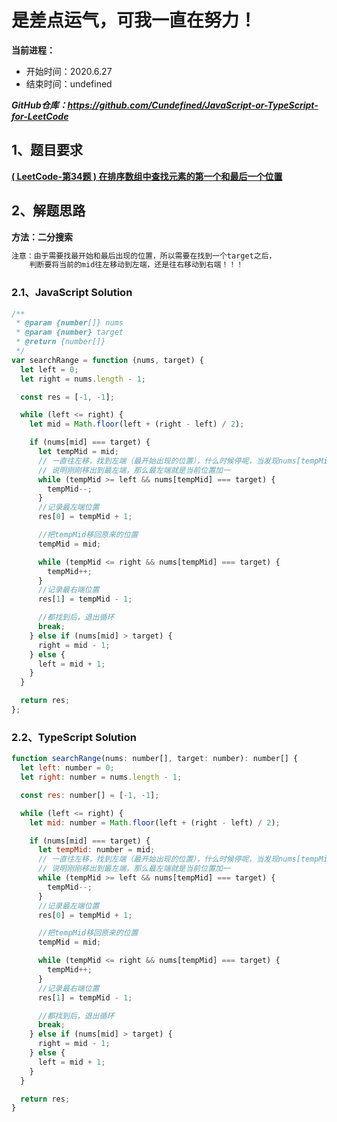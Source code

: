 ﻿# 是差点运气，可我一直在努力！
**当前进程：**

 - 开始时间：2020.6.27 
 - 结束时间：undefined

***GitHub仓库：https://github.com/Cundefined/JavaScript-or-TypeScript-for-LeetCode***



## 1、题目要求
[**( LeetCode-第34题 )  在排序数组中查找元素的第一个和最后一个位置**](https://leetcode-cn.com/problems/find-first-and-last-position-of-element-in-sorted-array/)
       




## 2、解题思路
**方法：二分搜索**
```javascript
注意：由于需要找最开始和最后出现的位置，所以需要在找到一个target之后，
    判断要将当前的mid往左移动到左端，还是往右移动到右端！！！
```


### 2.1、JavaScript Solution

```javascript
/**
 * @param {number[]} nums
 * @param {number} target
 * @return {number[]}
 */
var searchRange = function (nums, target) {
  let left = 0;
  let right = nums.length - 1;

  const res = [-1, -1];

  while (left <= right) {
    let mid = Math.floor(left + (right - left) / 2);

    if (nums[mid] === target) {
      let tempMid = mid;
      // 一直往左移，找到左端（最开始出现的位置），什么时候停呢，当发现nums[tempMid]不等于target时，
      // 说明刚刚移出到最左端，那么最左端就是当前位置加一
      while (tempMid >= left && nums[tempMid] === target) {
        tempMid--;
      }
      //记录最左端位置
      res[0] = tempMid + 1;

      //把tempMid移回原来的位置
      tempMid = mid;

      while (tempMid <= right && nums[tempMid] === target) {
        tempMid++;
      }
      //记录最右端位置
      res[1] = tempMid - 1;

      //都找到后，退出循环
      break;
    } else if (nums[mid] > target) {
      right = mid - 1;
    } else {
      left = mid + 1;
    }
  }

  return res;
};
```

### 2.2、TypeScript Solution

```javascript
function searchRange(nums: number[], target: number): number[] {
  let left: number = 0;
  let right: number = nums.length - 1;

  const res: number[] = [-1, -1];

  while (left <= right) {
    let mid: number = Math.floor(left + (right - left) / 2);

    if (nums[mid] === target) {
      let tempMid: number = mid;
      // 一直往左移，找到左端（最开始出现的位置），什么时候停呢，当发现nums[tempMid]不等于target时，
      // 说明刚刚移出到最左端，那么最左端就是当前位置加一
      while (tempMid >= left && nums[tempMid] === target) {
        tempMid--;
      }
      //记录最左端位置
      res[0] = tempMid + 1;

      //把tempMid移回原来的位置
      tempMid = mid;

      while (tempMid <= right && nums[tempMid] === target) {
        tempMid++;
      }
      //记录最右端位置
      res[1] = tempMid - 1;

      //都找到后，退出循环
      break;
    } else if (nums[mid] > target) {
      right = mid - 1;
    } else {
      left = mid + 1;
    }
  }

  return res;
}
```

